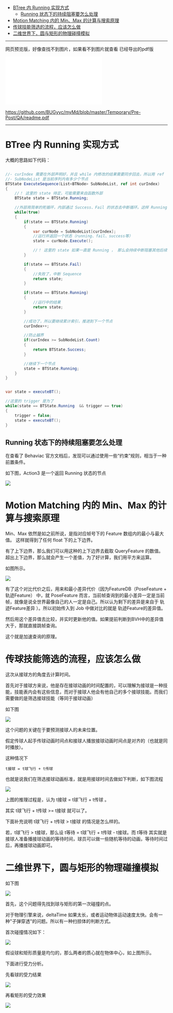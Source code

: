 ﻿
- [BTree 内 Running 实现方式](#btree-内-running-实现方式)
  - [Running 状态下的持续阻塞要怎么处理](#running-状态下的持续阻塞要怎么处理)
- [Motion Matching 内的 Min、Max 的计算与搜索原理](#motion-matching-内的-minmax-的计算与搜索原理)
- [传球技能筛选的流程，应该怎么做](#传球技能筛选的流程应该怎么做)
- [二维世界下，圆与矩形的物理碰撞模拟](#二维世界下圆与矩形的物理碰撞模拟)

---

网页预览版，好像查找不到图片，如果看不到图片就查看 已经导出的pdf版 

![](./readme.pdf)

<https://github.com/BUGyyc/myMd/blob/master/Temporary/Pre-Post/QA/readme.pdf>

---

# BTree 内 Running 实现方式

大概的思路如下代码：

```C#

//- curIndex 需要在外部声明好，并且 while 内修改的结果需要同步回去，所以用 ref
//- SubNodeList 是当前序列内有多少个节点
BTState ExecuteSequence(List<BTNode> SubNodeList, ref int curIndex)
{
    //！ 这里的 state 待定，可能需要来自函数外部
    BTState state = BTState.Running;

    //外部用简单的死循环，内部通过 Success、Fail 的状态去中断循环。这样 Running 就是一种持续保持的状态
    while(true)
    {
        if(state == BTState.Running)
        {
            var curNode = SubNodeList[curIndex];
            //运行并返回一个状态（running、fail、success等）
            state = curNode.Execute();

            //！ 这里的 state 如果一直是 Running ， 那么会持续中断阻塞其他后续节点的运行。后面查证了 Behaviac 源码找到一些思路。下文说明
        }

        if(state == BTState.Fail)
        {
            //失败了，中断 Sequence
            return state;
        }

        if(state == BTState.Running)
        {
            //运行中的结果
            return state;
        }

        //成功了，所以要继续累计索引，推进到下一个节点
        curIndex++;

        //防止越界
        if(curIndex >= SubNodeList.Count)
        {
            return BTState.Success;
        }

        //继续下一个节点
        state = BTState.Running;
    }
}


var state = executeBT();

//这里的 trigger 是为了
while(state == BTState.Running  && trigger == true)
{
    trigger = false;
    state = executeBT();
}


```

## Running 状态下的持续阻塞要怎么处理

在查看了 Behaviac 官方文档后，发现可以通过使用一些“约束”规则，相当于一种前置条件。

如下图，Action3 是一个返回 Running 状态的节点 

![](../../../99.res/pic/20240223173545.png)


# Motion Matching 内的 Min、Max 的计算与搜索原理

Min、Max 依然是如之前所说，是指对应帧号下的 Feature 数组内的最小与最大值。
这样就得到了任何 float 下的上下边界。

有了上下边界，那么我们可以用这种的上下边界去截取 QueryFeature 的数值。
超出上下边界，那么就会产生一个差值，为了好计算，我们用平方来运算。

如图所示。

![](../../../99.res/pic/20240223180224.png)

有了这个对比代价之后，用来和最小差异代价（因为FeatureDB（PoseFeature + 轨迹Feature） 中，就 PoseFeature 而言，当前帧查询到的最小差异一定是当前帧，就像是说全世界最像自己的人一定是自己。所以认为剩下的差异是来自于 轨迹Feature差异 ）。所以初始传入到 Job 中做对比的就是 轨迹Feature的差异值。

然后用这个差异值去比较，并实时更新他的值。如果提前判断到BVH中的差异值大于，那就直接跳帧查询。

这个就是加速查询的原理。



# 传球技能筛选的流程，应该怎么做

这次从接球方的角度去计算时间。

首先对于接球方来说，他是存在接球动画的时间配置的，可以理解为接球是一种技能，技能表内会有这些信息，而对于接球人他会有他自己的多个接球技能。而我们需要做的是筛选接球技能（等同于接球动画）

如下图

![](../../../99.res/pic/20240224085029.png)

这个问题的关键在于要预测接球人的未来位置。

假定传球人起手传球动画时间点和接球人播放接球动画时间点是对齐的（也就是同时播放）。

这种情况下

    t接球 = t球飞行 + t传球

也就是说我们在筛选接球动画标准，就是用接球时间去做如下判断，如下图流程

![](../../../99.res/pic/20240224091658.png)

上图的推理过程是，认为 t接球 = t球飞行 + t传球 。

其实 t球飞行 + t传球 >= t接球 就可以了。

下面补充说明 t球飞行 + t传球 > t接球 的情况是怎么样的。

若，t球飞行 > t接球，那么设 t等待 = t球飞行 + t传球 - t接球。而 t等待 其实就是接球人准备播接球动画的等待时间，球员可以做一些随机等待的动画，等待时间过后，再播接球动画即可。


# 二维世界下，圆与矩形的物理碰撞模拟

如下图

![](../../../99.res/pic/20240224092700.png)

首先，这个问题得先找到球与矩形的第一次碰撞的点。

对于物理引擎来说，deltaTime 如果太长，或者运动物体运动速度太快。会有一种"子弹穿透"的问题。所以有一种扫掠体的判断方式。

首次碰撞情况如下：

![](../../../99.res/pic/20240224093238.png)

假设球和矩形质量是均匀的，那么两者的质心就在物体中心，如上图所示。

下面进行受力分析。

先看球的受力结果

![](../../../99.res/pic/20240224100236.png)

再看矩形的受力效果

![](../../../99.res/pic/20240224100314.png)